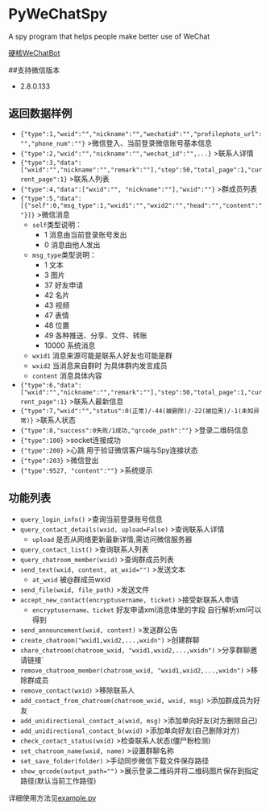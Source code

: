 # PyWeChatSpy
A spy program that helps people make better use of WeChat

[硬核WeChatBot](https://zhuanlan.zhihu.com/p/118674498)

##支持微信版本
* 2.8.0.133

## 返回数据样例
* `{"type":1,"wxid":"","nickname":"","wechatid":"","profilephoto_url":"","phone_num":""}`  >微信登入、当前登录微信账号基本信息
* `{"type":2,"wxid":"","nickname":"","wechat_id":"",...}`  >联系人详情
* `{"type":3,"data":["wxid":"","nickname":"","remark":""],"step":50,"total_page":1,"current_page":1}`  >联系人列表
* `{"type":4,"data":["wxid":"", "nickname":""],"wxid":""}`  >群成员列表
* `{"type":5,"data":[{"self":0,"msg_type":1,"wxid1":"","wxid2":"","head":"","content":""}]}`  >微信消息 
  * `self`类型说明：
    * 1 消息由当前登录账号发出
    * 0 消息由他人发出
  * `msg_type`类型说明：
    * 1 文本
    * 3 图片
    * 37 好友申请
    * 42 名片
    * 43 视频
    * 47 表情
    * 48 位置
    * 49 各种推送、分享、文件、转账
    * 10000 系统消息
  * `wxid1` 消息来源可能是联系人好友也可能是群
  * `wxid2` 当消息来自群时 为具体群内发言成员
  * `content` 消息具体内容
* `{"type":6,"data":["wxid":"","nickname":"","remark":""],"step":50,"total_page":1,"current_page":1}`  >联系人最新信息
* `{"type":7,"wxid":"","status":0(正常)/-44(被删除)/-22(被拉黑)/-1(未知异常)}`  >联系人状态
* `{"type":8,"success":0失败/1成功,"qrcode_path":""}`  >登录二维码信息
* `{"type":100}`  >socket连接成功
* `{"type":200}`  >心跳 用于验证微信客户端与Spy连接状态
* `{"type":203}`  >微信登出
* `{"type":9527, "content":""}`  >系统提示

## 功能列表
* `query_login_info()`  >查询当前登录账号信息
* `query_contact_details(wxid, upload=False)` >查询联系人详情
    * `upload` 是否从网络更新最新详情,需访问微信服务器
* `query_contact_list()` >查询联系人列表
* `query_chatroom_member(wxid)` >查询群成员列表
* `send_text(wxid, content, at_wxid="")` >发送文本
    * `at_wxid` 被@群成员wxid
* `send_file(wxid, file_path)` >发送文件
* `accept_new_contact(encryptusername, ticket)` >接受新联系人申请
    * `encryptusername、ticket` 好友申请xml消息体里的字段 自行解析xml可以得到
* `send_announcement(wxid, content)` >发送群公告
* `create_chatroom("wxid1,wxid2,...,wxidn")` >创建群聊
* `share_chatroom(chatroom_wxid, "wxid1,wxid2,...,wxidn")` >分享群聊邀请链接`
* `remove_chatroom_member(chatroom_wxid, "wxid1,wxid2,...,wxidn")`  >移除群成员
* `remove_contact(wxid)` >移除联系人
* `add_contact_from_chatroom(chatroom_wxid, wxid, msg)` >添加群成员为好友
* `add_unidirectional_contact_a(wxid, msg)`  >添加单向好友(对方删除自己)
* `add_unidirectional_contact_b(wxid)`  >添加单向好友(自己删除对方)
* `check_contact_status(wxid)`  >检查联系人状态(僵尸粉检测)
* `set_chatroom_name(wxid, name)`  >设置群聊名称
* `set_save_folder(folder)`  >手动同步微信下载文件保存路径
* `show_qrcode(output_path="")`  >展示登录二维码并将二维码图片保存到指定路径(默认当前工作路径)



详细使用方法见[example.py](https://github.com/veikai/PyWeChatSpy/blob/master/example.py)